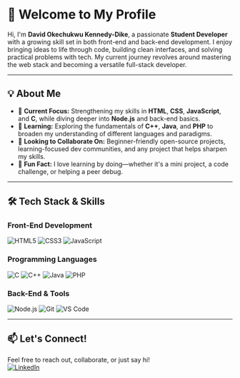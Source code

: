 # 🚀 Welcome to My Profile

Hi, I'm **David Okechukwu Kennedy-Dike**, a passionate **Student Developer** with a growing skill set in both front-end and back-end development. I enjoy bringing ideas to life through code, building clean interfaces, and solving practical problems with tech. My current journey revolves around mastering the web stack and becoming a versatile full-stack developer.

---

## 💡 About Me

- 🔭 **Current Focus:** Strengthening my skills in **HTML**, **CSS**, **JavaScript**, and **C**, while diving deeper into **Node.js** and back-end basics.
- 📘 **Learning:** Exploring the fundamentals of **C++**, **Java**, and **PHP** to broaden my understanding of different languages and paradigms.
- 🤝 **Looking to Collaborate On:** Beginner-friendly open-source projects, learning-focused dev communities, and any project that helps sharpen my skills.
- 🧩 **Fun Fact:** I love learning by doing—whether it's a mini project, a code challenge, or helping a peer debug.

---

## 🛠 Tech Stack & Skills

### Front-End Development
![HTML5](https://img.shields.io/badge/HTML5-E34F26?logo=html5&logoColor=white&style=for-the-badge)
![CSS3](https://img.shields.io/badge/CSS3-1572B6?logo=css3&logoColor=white&style=for-the-badge)
![JavaScript](https://img.shields.io/badge/JavaScript-F7DF1E?logo=javascript&logoColor=black&style=for-the-badge)

### Programming Languages
![C](https://img.shields.io/badge/C-00599C?logo=c&logoColor=white&style=for-the-badge)
![C++](https://img.shields.io/badge/C++-00599C?logo=cplusplus&logoColor=white&style=for-the-badge)
![Java](https://img.shields.io/badge/Java-007396?logo=java&logoColor=white&style=for-the-badge)
![PHP](https://img.shields.io/badge/PHP-777BB4?logo=php&logoColor=white&style=for-the-badge)

### Back-End & Tools
![Node.js](https://img.shields.io/badge/Node.js-339933?logo=node.js&logoColor=white&style=for-the-badge)
![Git](https://img.shields.io/badge/Git-F05032?logo=git&logoColor=white&style=for-the-badge)
![VS Code](https://img.shields.io/badge/VS%20Code-007ACC?logo=visual-studio-code&logoColor=white&style=for-the-badge)

---

## 📫 Let's Connect!

Feel free to reach out, collaborate, or just say hi!  
[![LinkedIn](https://img.shields.io/badge/LinkedIn-blue?logo=linkedin&logoColor=white&style=for-the-badge)](https://www.linkedin.com/in/david-kennedy-dike-a80b88311)

